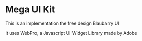 # Mega UI Kit

This is an implementation the free design Blaubarry UI

It uses WebPro, a Javascript UI Widget Library made by Adobe